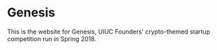 # Genesis

This is the website for Genesis, UIUC Founders' crypto-themed startup competition run in Spring 2018.
